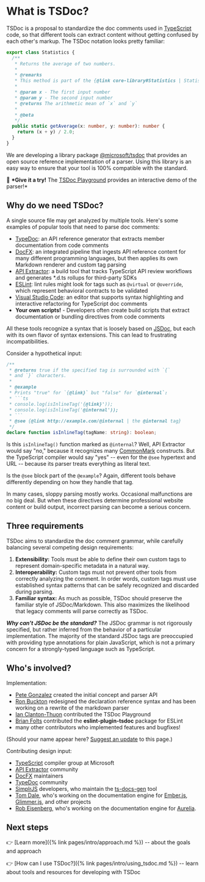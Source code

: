 # What is TSDoc?

TSDoc is a proposal to standardize the doc comments used in [TypeScript](http://www.typescriptlang.org/) code, so that different tools can extract content without getting confused by each other's markup. The TSDoc notation looks pretty familiar:

```typescript
export class Statistics {
  /**
   * Returns the average of two numbers.
   *
   * @remarks
   * This method is part of the {@link core-library#Statistics | Statistics subsystem}.
   *
   * @param x - The first input number
   * @param y - The second input number
   * @returns The arithmetic mean of `x` and `y`
   *
   * @beta
   */
  public static getAverage(x: number, y: number): number {
    return (x + y) / 2.0;
  }
}
```

We are developing a library package [@microsoft/tsdoc](https://www.npmjs.com/package/@microsoft/tsdoc) that provides an open source reference implementation of a parser. Using this library is an easy way to ensure that your tool is 100% compatible with the standard.

&#x1F44B; **\*Give it a try!** The <a target="_blank" href="/play">TSDoc Playground</a> provides an interactive demo of the parser!\*

## Why do we need TSDoc?

A single source file may get analyzed by multiple tools. Here's some examples of popular tools that need to parse doc comments:

- [TypeDoc](https://github.com/TypeStrong/typedoc): an API reference generator that extracts member documentation from code comments
- [DocFX](https://dotnet.github.io/docfx/): an integrated pipeline that ingests API reference content for many different programming languages, but then applies its own Markdown renderer and custom tag parsing
- [API Extractor](https://api-extractor.com/): a build tool that tracks TypeScript API review workflows and generates \*.d.ts rollups for third-party SDKs
- [ESLint](https://eslint.org/): lint rules might look for tags such as `@virtual` or `@override`, which represent behavioral contracts to be validated
- [Visual Studio Code](https://code.visualstudio.com): an editor that supports syntax highlighting and interactive refactoring for TypeScript doc comments
- **Your own scripts!** - Developers often create build scripts that extract documentation or bundling directives from code comments

All these tools recognize a syntax that is loosely based on [JSDoc](https://jsdoc.app/), but each with its own flavor of syntax extensions. This can lead to frustrating incompatibilities.

Consider a hypothetical input:

````typescript
/**
 * @returns true if the specified tag is surrounded with `{`
 * and `}` characters.
 *
 * @example
 * Prints "true" for `{@link}` but "false" for `@internal`:
 * ```ts
 * console.log(isInlineTag('{@link}'));
 * console.log(isInlineTag('@internal'));
 * ```
 * @see {@link http://example.com/@internal | the @internal tag}
 */
declare function isInlineTag(tagName: string): boolean;
````

Is this `isInlineTag()` function marked as `@internal`? Well, API Extractor would say "no," because it recognizes many [CommonMark](https://commonmark.org/) constructs. But the TypeScript compiler would say "yes" -- even for the `@see` hypertext and URL -- because its parser treats everything as literal text.

Is the `@see` block part of the `@example`? Again, different tools behave differently depending on how they handle that tag.

In many cases, sloppy parsing mostly works. Occasional malfunctions are no big deal. But when these directives determine professional website content or build output, incorrect parsing can become a serious concern.

## Three requirements

TSDoc aims to standardize the doc comment grammar, while carefully balancing several competing design requirements:

1. **Extensibility:** Tools must be able to define their own custom tags to represent domain-specific metadata in a natural way.
2. **Interoperability:** Custom tags must not prevent other tools from correctly analyzing the comment. In order words, custom tags must use established syntax patterns that can be safely recognized and discarded during parsing.
3. **Familiar syntax:** As much as possible, TSDoc should preserve the familiar style of JSDoc/Markdown. This also maximizes the likelihood that legacy comments will parse correctly as TSDoc.

_**Why can't JSDoc be the standard?**_ The JSDoc grammar is not rigorously specified, but rather inferred from the behavior of a particular implementation. The majority of the standard JSDoc tags are preoccupied with providing type annotations for plain JavaScript, which is not a primary concern for a strongly-typed language such as TypeScript.

## Who's involved?

Implementation:

- [Pete Gonzalez](https://github.com/octogonz) created the initial concept and parser API
- [Ron Buckton](https://github.com/rbuckton) redesigned the declaration reference syntax and has been working on a rewrite of the markdown parser
- [Ian Clanton-Thuon](https://github.com/iclanton/) contributed the TSDoc Playground
- [Brian Folts](https://github.com/bafolts) contributed the **eslint-plugin-tsdoc** package for ESLint
- many other contributors who implemented features and bugfixes!

(Should your name appear here? [Suggest an update](https://github.com/microsoft/tsdoc.org-website/edit/master/_includes/home_content.md) to this page.)

Contributing design input:

- [TypeScript](http://www.typescriptlang.org) compiler group at Microsoft
- [API Extractor](https://api-extractor.com/) community
- [DocFX](https://dotnet.github.io/docfx/) maintainers
- [TypeDoc](http://typedoc.org) community
- [SimplrJS](https://simplrjs.com/) developers, who maintain the [ts-docs-gen](https://github.com/SimplrJS/ts-docs-gen) tool
- [Tom Dale](https://github.com/tomdale), who's working on the documentation engine for [Ember.js](https://www.emberjs.com), [Glimmer.js](https://glimmerjs.com), and other projects
- [Rob Eisenberg](https://github.com/EisenbergEffect), who's working on the documentation engine for [Aurelia](http://aurelia.io/).

## Next steps

👉 [Learn more]({% link pages/intro/approach.md %}) -- about the goals and approach

👉 [How can I use TSDoc?]({% link pages/intro/using_tsdoc.md %}) -- learn about tools and resources for developing with TSDoc
